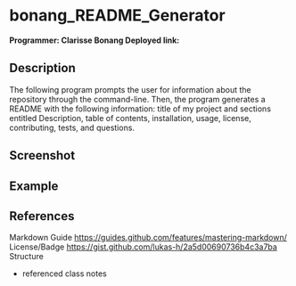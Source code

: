 # bonang_README_Generator

<b>Programmer: Clarisse Bonang
Deployed link: 
</b>

## Description 
The following program prompts the user for information about the repository through the command-line. Then, the program generates a README with the following information: title of my project and sections entitled Description, table of contents, installation, usage, license, contributing, tests, and questions. 

## Screenshot 


## Example


## References 
Markdown Guide 
https://guides.github.com/features/mastering-markdown/
License/Badge 
https://gist.github.com/lukas-h/2a5d00690736b4c3a7ba
Structure 
* referenced class notes 